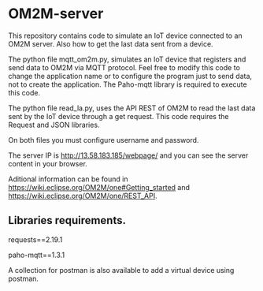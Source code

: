 # OM2M-server
This repository contains code to simulate an IoT device connected to an OM2M  server. Also how to get the last data sent from a device.

The python file mqtt_om2m.py, simulates an IoT device that registers and send data to OM2M via MQTT protocol. Feel free to modify this code to change the application name or to configure the program just to send data, not to create the application. The Paho-mqtt library is required to execute this code.

The python file read_la.py, uses the API REST of OM2M to read the last data sent by the IoT device through a get request. This code requires the Request and JSON libraries.

On both files you must configure username and password.

The server IP is http://13.58.183.185/webpage/ and you can see the server content in your browser.

Aditional information can be found in https://wiki.eclipse.org/OM2M/one#Getting_started and https://wiki.eclipse.org/OM2M/one/REST_API.

## Libraries requirements.

requests==2.19.1

paho-mqtt==1.3.1

A collection for postman is also available to add a virtual device using postman.
